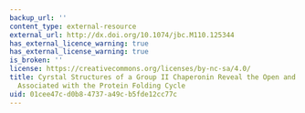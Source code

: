 ```yaml
---
backup_url: ''
content_type: external-resource
external_url: http://dx.doi.org/10.1074/jbc.M110.125344
has_external_licence_warning: true
has_external_license_warning: true
is_broken: ''
license: https://creativecommons.org/licenses/by-nc-sa/4.0/
title: Cyrstal Structures of a Group II Chaperonin Reveal the Open and Closed States
  Associated with the Protein Folding Cycle
uid: 01cee47c-d0b8-4737-a49c-b5fde12cc77c
---
```

